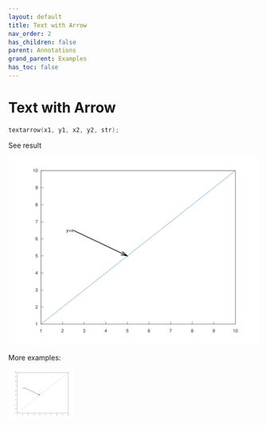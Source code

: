 ```yaml
---
layout: default
title: Text with Arrow
nav_order: 2
has_children: false
parent: Annotations
grand_parent: Examples
has_toc: false
---
```

# Text with Arrow

```cpp
textarrow(x1, y1, x2, y2, str);
```


See result

[![example_textarrow_1](textarrow/textarrow_1.svg)](../../../examples/annotations/textarrow/textarrow_1.cpp)

More examples:
    
[![example_textarrow_2](textarrow/textarrow_2_thumb.png)](../../../examples/annotations/textarrow/textarrow_2.cpp)

  


